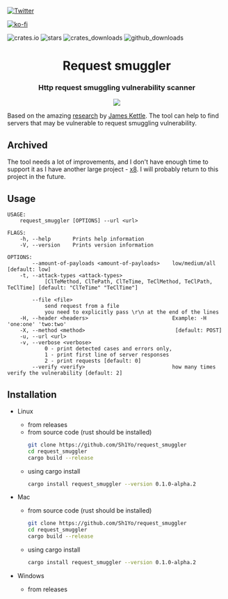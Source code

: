 [![Twitter](https://img.shields.io/twitter/follow/sh1yo_.svg?logo=twitter)](https://twitter.com/sh1yo_)

[![ko-fi](https://ko-fi.com/img/githubbutton_sm.svg)](https://ko-fi.com/B0B858X5E)

![crates.io](https://img.shields.io/crates/v/request_smuggler.svg)
![stars](https://img.shields.io/github/stars/Sh1Yo/request_smuggler)
![crates_downloads](https://img.shields.io/crates/d/request_smuggler?logo=rust)
![github_downloads](https://img.shields.io/github/downloads/sh1yo/request_smuggler/total?label=downloads&logo=github)

<h1 align="center">Request smuggler</h1>
<h3 align="center">Http request smuggling vulnerability scanner</h3>
<p align="center">
<img src=https://user-images.githubusercontent.com/54232788/126177471-151fade2-f7bb-4852-a106-59f35fe2b560.png>
</p>

Based on the amazing [research](https://portswigger.net/research/http-desync-attacks-request-smuggling-reborn) by [James Kettle](https://twitter.com/albinowax).
The tool can help to find servers that may be vulnerable to request smuggling vulnerability.

## Archived
The tool needs a lot of improvements, and I don't have enough time to support it as I have another large project - [x8](https://github.com/Sh1Yo/x8). I will probably return to this project in the future.

## Usage

```
USAGE:
    request_smuggler [OPTIONS] --url <url>

FLAGS:
    -h, --help       Prints help information
    -V, --version    Prints version information

OPTIONS:
        --amount-of-payloads <amount-of-payloads>    low/medium/all [default: low]
    -t, --attack-types <attack-types>
            [ClTeMethod, ClTePath, ClTeTime, TeClMethod, TeClPath, TeClTime] [default: "ClTeTime" "TeClTime"]

        --file <file>
            send request from a file
            you need to explicitly pass \r\n at the end of the lines
    -H, --header <headers>                           Example: -H 'one:one' 'two:two'
    -X, --method <method>                             [default: POST]
    -u, --url <url>
    -v, --verbose <verbose>
            0 - print detected cases and errors only,
            1 - print first line of server responses
            2 - print requests [default: 0]
        --verify <verify>                            how many times verify the vulnerability [default: 2]
```

## Installation
- Linux
    - from releases
    - from source code (rust should be installed)
        ```bash
        git clone https://github.com/Sh1Yo/request_smuggler
        cd request_smuggler
        cargo build --release
        ```
    - using cargo install
        ```bash
        cargo install request_smuggler --version 0.1.0-alpha.2
        ```
- Mac
    - from source code (rust should be installed)
        ```bash
        git clone https://github.com/Sh1Yo/request_smuggler
        cd request_smuggler
        cargo build --release
        ```
    - using cargo install
        ```bash
        cargo install request_smuggler --version 0.1.0-alpha.2
        ```

- Windows
    - from releases
